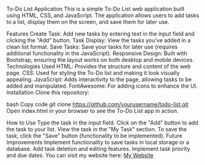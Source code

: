 To-Do List Application
This is a simple To-Do List web application built using HTML, CSS, and JavaScript. The application allows users to add tasks to a list, display them on the screen, and save them for later use.

Features
Create Task: Add new tasks by entering text in the input field and clicking the "Add" button.
Task Display: View the tasks you’ve added in a clean list format.
Save Tasks: Save your tasks for later use (requires additional functionality in the JavaScript).
Responsive Design: Built with Bootstrap, ensuring the layout works on both desktop and mobile devices.
Technologies Used
HTML: Provides the structure and content of the web page.
CSS: Used for styling the To-Do list and making it look visually appealing.
JavaScript: Adds interactivity to the page, allowing tasks to be added and manipulated.
FontAwesome: For adding icons to enhance the UI.
Installation
Clone this repository:

bash
Copy code
git clone https://github.com/yourusername/todo-list.git
Open index.html in your browser to see the To-Do List app in action.

How to Use
Type the task in the input field.
Click on the "Add" button to add the task to your list.
View the task in the "My Task" section.
To save the task, click the "Save" button (functionality to be implemented).
Future Improvements
Implement functionality to save tasks in local storage or a database.
Add task deletion and editing features.
Implement task priority and due dates.
You can visit my website here: [My Website](https://swathisivakumar.neocities.org/todo%20list/todo)


